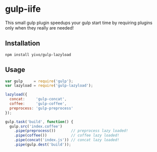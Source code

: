 # gulp-iife
This small gulp plugin speedups your gulp start time by requiring plugins only when they really are needed!

## Installation
```
npm install yivo/gulp-lazyload
```

## Usage
```js
var gulp     = require('gulp');
var lazyload = require('gulp-lazyload');

lazyload({
  concat:     'gulp-concat',
  coffee:     'gulp-coffee',
  preprocess: 'gulp-preprocess'
});

gulp.task('build', function() {
  gulp.src('index.coffee')
    .pipe(preprocess())       // preprocess lazy loaded!
    .pipe(coffee())           // coffee lazy loaded!
    .pipe(concat('index.js')) // concat lazy loaded!
    .pipe(gulp.dest('build'));

```